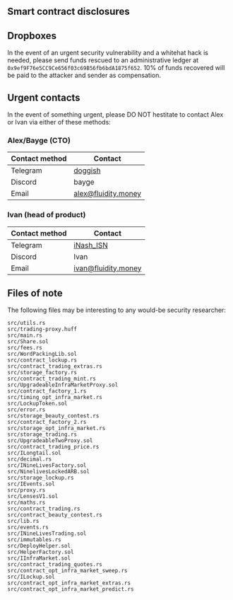 
## Smart contract disclosures

## Dropboxes

In the event of an urgent security vulnerability and a whitehat hack
is needed, please send funds rescued to an administrative ledger at
`0x9ef9F76e5CC9Ce656f03c69B56fb6bdA1875f652`. 10%
of funds recovered will be paid to the attacker and sender as compensation.

## Urgent contacts

In the event of something urgent, please DO NOT hestitate to contact
Alex or Ivan via either of these methods:

### Alex/Bayge (CTO)

| Contact method |                      Contact                      |
|----------------|---------------------------------------------------|
| Telegram       | [doggish](https://t.me/doggish)                   |
| Discord        | bayge                                             |
| Email          | [alex@fluidity.money](mailto:alex@fluidity.money) |

### Ivan (head of product)

| Contact method |                      Contact                      |
|----------------|---------------------------------------------------|
| Telegram       | [iNash_ISN](https://t.me/iNash_ISN)               |
| Discord        | Ivan | ISN (🌊,💸)#8511                             |
| Email          | [ivan@fluidity.money](mailto:ivan@fluidity.money) |

## Files of note

The following files may be interesting to any would-be security researcher:

```
src/utils.rs
src/trading-proxy.huff
src/main.rs
src/Share.sol
src/fees.rs
src/WordPackingLib.sol
src/contract_lockup.rs
src/contract_trading_extras.rs
src/storage_factory.rs
src/contract_trading_mint.rs
src/UpgradeableInfraMarketProxy.sol
src/contract_factory_1.rs
src/timing_opt_infra_market.rs
src/LockupToken.sol
src/error.rs
src/storage_beauty_contest.rs
src/contract_factory_2.rs
src/storage_opt_infra_market.rs
src/storage_trading.rs
src/UpgradeableTwoProxy.sol
src/contract_trading_price.rs
src/ILongtail.sol
src/decimal.rs
src/INineLivesFactory.sol
src/NinelivesLockedARB.sol
src/storage_lockup.rs
src/IEvents.sol
src/proxy.rs
src/LensesV1.sol
src/maths.rs
src/contract_trading.rs
src/contract_beauty_contest.rs
src/lib.rs
src/events.rs
src/INineLivesTrading.sol
src/immutables.rs
src/DeployHelper.sol
src/HelperFactory.sol
src/IInfraMarket.sol
src/contract_trading_quotes.rs
src/contract_opt_infra_market_sweep.rs
src/ILockup.sol
src/contract_opt_infra_market_extras.rs
src/contract_opt_infra_market_predict.rs
```
